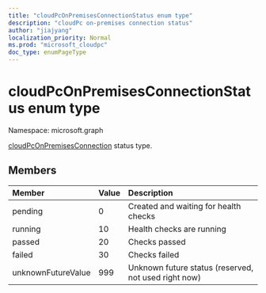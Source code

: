 ```yaml
---
title: "cloudPcOnPremisesConnectionStatus enum type"
description: "cloudPc on-premises connection status"
author: "jiajyang"
localization_priority: Normal
ms.prod: "microsoft_cloudpc"
doc_type: enumPageType
---
```


# cloudPcOnPremisesConnectionStatus enum type

Namespace: microsoft.graph

[cloudPcOnPremisesConnection](../resources/cloudpconpremisesconnection.md) status type.

## Members

|Member|Value|Description|
|:---|:---|:---|
|pending|0|Created and waiting for health checks|
|running|10|Health checks are running|
|passed|20|Checks passed|
|failed|30|Checks failed|
|unknownFutureValue|999|Unknown future status (reserved, not used right now)|

